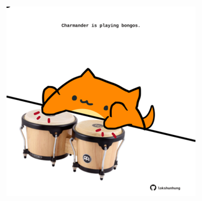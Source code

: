 <!-- built at 07/01/2025, 20:00:41 UTC -->
<p align="center">
  <img width="500" height="500" src="./ReadmeImage.svg">
</p>
